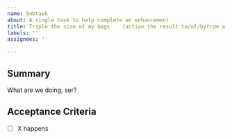```yaml
---
name: Subtask
about: A single task to help complete an enhancement
title: Triple the size of my bags    (action the result to/of/byfrom a thing)
labels: ''
assignees: ''

---
```


## Summary
What are we doing, ser? 

## Acceptance Criteria
- [ ] X happens
